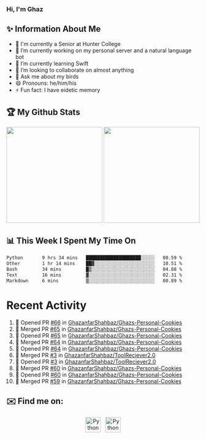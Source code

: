 ### Hi, I'm Ghaz

<!--
**GhazanfarShahbaz/GhazanfarShahbaz** is a ✨ _special_ ✨ repository because its `README.md` (this file) appears on your GitHub profile.

Here are some ideas to get you started:
-->

## ✨ Information About Me 
- 🏫 I'm currently a Senior at Hunter College 
- 🔭 I’m currently working on my personal server and a natural language bot
- 🌱 I’m currently learning Swift 
- 👯 I’m looking to collaborate on almost anything
- 💬 Ask me about my birds
- 😄 Pronouns: he/him/his
- ⚡ Fun fact: I have eidetic memory


## 🏆 My Github Stats
<div>
    <img height="250em" src="https://github-readme-stats.vercel.app/api?username=GhazanfarShahbaz&theme=tokyonight&show_icons=true&hide_border=true&&count_private=true&include_all_commits=true" />
    <img height="250em" src="https://github-readme-stats.vercel.app/api/top-langs/?username=GhazanfarShahbaz&theme=tokyonight&show_icons=true&hide_border=true&&count_private=true&include_all_commits=true" />
</div>

## 📊 This Week I Spent My Time On
<!--START_SECTION:waka-->

```txt
Python       9 hrs 34 mins   ████████████████████░░░░░   80.59 %
Other        1 hr 14 mins    ██▓░░░░░░░░░░░░░░░░░░░░░░   10.51 %
Bash         34 mins         █▒░░░░░░░░░░░░░░░░░░░░░░░   04.88 %
Text         16 mins         ▓░░░░░░░░░░░░░░░░░░░░░░░░   02.31 %
Markdown     6 mins          ▒░░░░░░░░░░░░░░░░░░░░░░░░   00.89 %
```

<!--END_SECTION:waka-->

#  Recent Activity 
<!--START_SECTION:activity-->
1. 💪 Opened PR [#66](https://github.com/GhazanfarShahbaz/Ghazs-Personal-Cookies/pull/66) in [GhazanfarShahbaz/Ghazs-Personal-Cookies](https://github.com/GhazanfarShahbaz/Ghazs-Personal-Cookies)
2. 🎉 Merged PR [#65](https://github.com/GhazanfarShahbaz/Ghazs-Personal-Cookies/pull/65) in [GhazanfarShahbaz/Ghazs-Personal-Cookies](https://github.com/GhazanfarShahbaz/Ghazs-Personal-Cookies)
3. 💪 Opened PR [#65](https://github.com/GhazanfarShahbaz/Ghazs-Personal-Cookies/pull/65) in [GhazanfarShahbaz/Ghazs-Personal-Cookies](https://github.com/GhazanfarShahbaz/Ghazs-Personal-Cookies)
4. 🎉 Merged PR [#64](https://github.com/GhazanfarShahbaz/Ghazs-Personal-Cookies/pull/64) in [GhazanfarShahbaz/Ghazs-Personal-Cookies](https://github.com/GhazanfarShahbaz/Ghazs-Personal-Cookies)
5. 💪 Opened PR [#64](https://github.com/GhazanfarShahbaz/Ghazs-Personal-Cookies/pull/64) in [GhazanfarShahbaz/Ghazs-Personal-Cookies](https://github.com/GhazanfarShahbaz/Ghazs-Personal-Cookies)
6. 🎉 Merged PR [#3](https://github.com/GhazanfarShahbaz/ToolReciever2.0/pull/3) in [GhazanfarShahbaz/ToolReciever2.0](https://github.com/GhazanfarShahbaz/ToolReciever2.0)
7. 💪 Opened PR [#3](https://github.com/GhazanfarShahbaz/ToolReciever2.0/pull/3) in [GhazanfarShahbaz/ToolReciever2.0](https://github.com/GhazanfarShahbaz/ToolReciever2.0)
8. 🎉 Merged PR [#60](https://github.com/GhazanfarShahbaz/Ghazs-Personal-Cookies/pull/60) in [GhazanfarShahbaz/Ghazs-Personal-Cookies](https://github.com/GhazanfarShahbaz/Ghazs-Personal-Cookies)
9. 💪 Opened PR [#60](https://github.com/GhazanfarShahbaz/Ghazs-Personal-Cookies/pull/60) in [GhazanfarShahbaz/Ghazs-Personal-Cookies](https://github.com/GhazanfarShahbaz/Ghazs-Personal-Cookies)
10. 🎉 Merged PR [#59](https://github.com/GhazanfarShahbaz/Ghazs-Personal-Cookies/pull/59) in [GhazanfarShahbaz/Ghazs-Personal-Cookies](https://github.com/GhazanfarShahbaz/Ghazs-Personal-Cookies)
<!--END_SECTION:activity-->



## ✉️ Find me on:
<p align="center">
    <a href="https://www.linkedin.com/in/ghazanfarshahbaz/" target="_blank" rel="noopener noreferrer"> <img src="https://cdn.jsdelivr.net/npm/simple-icons@v3/icons/linkedin.svg" alt="Python" height="40" style="vertical-align:top; margin:4px"></a>
    <a href="mailto:ghazanfarshahbaz2409@gmail.com"> <img src="https://cdn.jsdelivr.net/npm/simple-icons@v3/icons/gmail.svg" alt="Python" height="40" style="vertical-align:top; margin:4px"></a>
</p>

<!-- Themes:
https://github.com/anuraghazra/github-readme-stats/blob/master/themes/README.md -->
